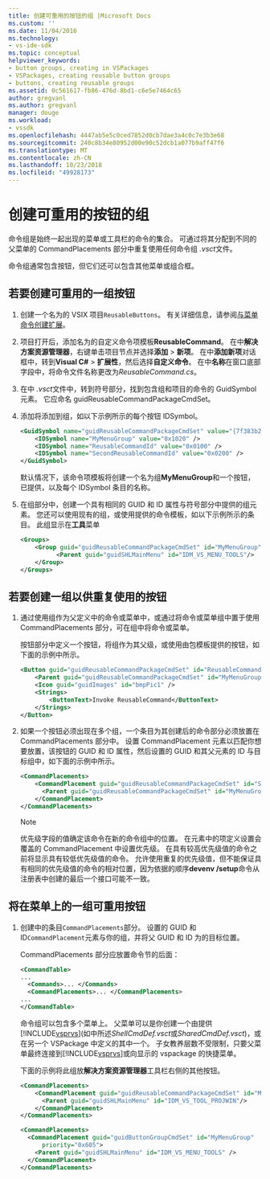 ```yaml
---
title: 创建可重用的按钮的组 |Microsoft Docs
ms.custom: ''
ms.date: 11/04/2016
ms.technology:
- vs-ide-sdk
ms.topic: conceptual
helpviewer_keywords:
- button groups, creating in VSPackages
- VSPackages, creating reusable button groups
- buttons, creating reusable groups
ms.assetid: 0c561617-fb86-476d-8bd1-c6e5e7464c65
author: gregvanl
ms.author: gregvanl
manager: douge
ms.workload:
- vssdk
ms.openlocfilehash: 4447ab5e5c0ced7852d0cb7dae3a4c0c7e3b3e68
ms.sourcegitcommit: 240c8b34e80952d00e90c52dcb1a077b9aff47f6
ms.translationtype: MT
ms.contentlocale: zh-CN
ms.lasthandoff: 10/23/2018
ms.locfileid: "49928173"
---
```

# <a name="create-reusable-groups-of-buttons"></a>创建可重用的按钮的组
命令组是始终一起出现的菜单或工具栏的命令的集合。 可通过将其分配到不同的父菜单的 CommandPlacements 部分中重复使用任何命令组 *.vsct*文件。  
  
 命令组通常包含按钮，但它们还可以包含其他菜单或组合框。  
  
## <a name="to-create-a-reusable-group-of-buttons"></a>若要创建可重用的一组按钮  
  
1.  创建一个名为的 VSIX 项目`ReusableButtons`。 有关详细信息，请参阅[与菜单命令创建扩展](../extensibility/creating-an-extension-with-a-menu-command.md)。  
  
2.  项目打开后，添加名为的自定义命令项模板**ReusableCommand**。 在中**解决方案资源管理器**，右键单击项目节点并选择**添加** > **新项**。 在中**添加新项**对话框中，转到**Visual C#** > **扩展性**，然后选择**自定义命令**。 在中**名称**在窗口底部字段中，将命令文件名称更改为*ReusableCommand.cs*。  
  
3.  在中 *.vsct*文件中，转到符号部分，找到包含组和项目的命令的 GuidSymbol 元素。 它应命名 guidReusableCommandPackageCmdSet。  
  
4.  添加将添加到组，如以下示例所示的每个按钮 IDSymbol。  
  
    ```xml  
    <GuidSymbol name="guidReusableCommandPackageCmdSet" value="{7f383b2a-c6b9-4c1d-b4b8-a26dc5b60ca1}">  
        <IDSymbol name="MyMenuGroup" value="0x1020" />  
        <IDSymbol name="ReusableCommandId" value="0x0100" />  
        <IDSymbol name="SecondReusableCommandId" value="0x0200" />  
    </GuidSymbol>  
    ```  
  
     默认情况下，该命令项模板将创建一个名为组**MyMenuGroup**和一个按钮，已提供，以及每个 IDSymbol 条目的名称。  
  
5.  在组部分中，创建一个具有相同的 GUID 和 ID 属性与符号部分中提供的组元素。 您还可以使用现有的组，或使用提供的命令模板，如以下示例所示的条目。 此组显示在**工具**菜单  
  
    ```xml  
    <Groups>  
        <Group guid="guidReusableCommandPackageCmdSet" id="MyMenuGroup" priority="0x0600">  
              <Parent guid="guidSHLMainMenu" id="IDM_VS_MENU_TOOLS"/>  
        </Group>  
    </Groups>  
    ```  
  
## <a name="to-create-a-group-of-buttons-for-reuse"></a>若要创建一组以供重复使用的按钮  
  
1.  通过使用组作为父定义中的命令或菜单中，或通过将命令或菜单组中置于使用 CommandPlacements 部分，可在组中将命令或菜单。  
  
     按钮部分中定义一个按钮，将组作为其父级，或使用由包模板提供的按钮，如下面的示例中所示。  
  
    ```xml  
    <Button guid="guidReusableCommandPackageCmdSet" id="ReusableCommandId" priority="0x0100" type="Button">  
        <Parent guid="guidReusableCommandPackageCmdSet" id="MyMenuGroup" />  
        <Icon guid="guidImages" id="bmpPic1" />  
        <Strings>  
            <ButtonText>Invoke ReusableCommand</ButtonText>  
        </Strings>  
    </Button>  
    ```  
  
2.  如果一个按钮必须出现在多个组，一个条目为其创建后的命令部分必须放置在 CommandPlacements 部分中。 设置 CommandPlacement 元素以匹配你想要放置，该按钮的 GUID 和 ID 属性，然后设置的 GUID 和其父元素的 ID 与目标组中，如下面的示例中所示。  
  
    ```xml  
    <CommandPlacements>  
        <CommandPlacement guid="guidReusableCommandPackageCmdSet" id="SecondReusableCommandId" priority="0x105">  
          <Parent guid="guidReusableCommandPackageCmdSet" id="MyMenuGroup" />  
        </CommandPlacement>  
    </CommandPlacements>  
    ```  
  
    > [!NOTE]
    >  优先级字段的值确定该命令在新的命令组中的位置。 在元素中的项定义设置会覆盖的 CommandPlacement 中设置优先级。 在具有较高优先级值的命令之前将显示具有较低优先级值的命令。 允许使用重复的优先级值，但不能保证具有相同的优先级值的命令的相对位置，因为依据的顺序**devenv /setup**命令从注册表中创建的最后一个接口可能不一致。  
  
## <a name="to-put-a-reusable-group-of-buttons-on-a-menu"></a>将在菜单上的一组可重用按钮  
  
1. 创建中的条目`CommandPlacements`部分。 设置的 GUID 和 ID`CommandPlacement`元素与你的组，并将父 GUID 和 ID 为的目标位置。  
  
    CommandPlacements 部分应放置命令节的后面：  
  
   ```xml  
   <CommandTable>  
   ...  
     <Commands>... </Commands>  
     <CommandPlacements>... </CommandPlacements>  
   ...   
   </CommandTable>  
   ```  
  
    命令组可以包含多个菜单上。 父菜单可以是你创建一个由提供[!INCLUDE[vsprvs](../code-quality/includes/vsprvs_md.md)](如中所述*ShellCmdDef.vsct*或*SharedCmdDef.vsct*)，或在另一个 VSPackage 中定义的其中一个。 子女教养层数不受限制，只要父菜单最终连接到[!INCLUDE[vsprvs](../code-quality/includes/vsprvs_md.md)]或向显示的 vspackage 的快捷菜单。  
  
    下面的示例将此组放**解决方案资源管理器**工具栏右侧的其他按钮。  
  
   ```xml  
   <CommandPlacements>  
       <CommandPlacement guid="guidReusableCommandPackageCmdSet" id="MyMenuGroup" priority="0xF00">  
         <Parent guid="guidSHLMainMenu" id="IDM_VS_TOOL_PROJWIN"/>  
       </CommandPlacement>  
   </CommandPlacements>  
   ```  
  
   ```xml  
   <CommandPlacements>  
     <CommandPlacement guid="guidButtonGroupCmdSet" id="MyMenuGroup"   
         priority="0x605">  
       <Parent guid="guidSHLMainMenu" id="IDM_VS_MENU_TOOLS" />  
     </CommandPlacement>  
   </CommandPlacements>  
  
   ```
